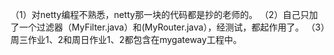 （1）对netty编程不熟悉，netty那一块的代码都是抄的老师的。
（2）自己只加了一个过滤器（MyFilter.java）和(MyRouter.java），经测试，都起作用了。
（3）周三作业1、2和周日作业1、2都包含在mygateway工程中。